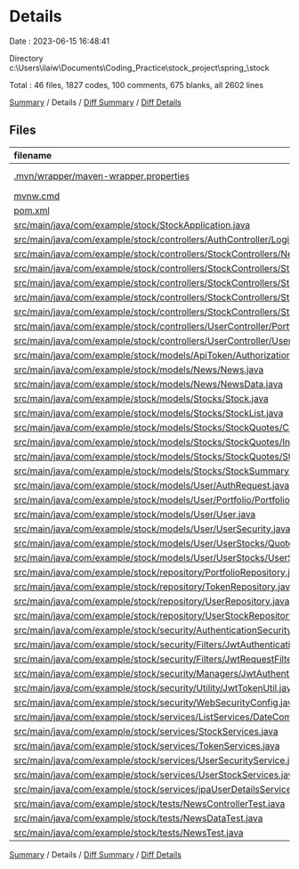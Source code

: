 # Details

Date : 2023-06-15 16:48:41

Directory c:\\Users\\ilaiw\\Documents\\Coding_Practice\\stock_project\\spring_\\stock

Total : 46 files,  1827 codes, 100 comments, 675 blanks, all 2602 lines

[Summary](results.md) / Details / [Diff Summary](diff.md) / [Diff Details](diff-details.md)

## Files
| filename | language | code | comment | blank | total |
| :--- | :--- | ---: | ---: | ---: | ---: |
| [.mvn/wrapper/maven-wrapper.properties](/.mvn/wrapper/maven-wrapper.properties) | Java Properties | 2 | 0 | 1 | 3 |
| [mvnw.cmd](/mvnw.cmd) | Batch | 102 | 51 | 36 | 189 |
| [pom.xml](/pom.xml) | XML | 82 | 0 | 7 | 89 |
| [src/main/java/com/example/stock/StockApplication.java](/src/main/java/com/example/stock/StockApplication.java) | Java | 17 | 6 | 4 | 27 |
| [src/main/java/com/example/stock/controllers/AuthController/LoginController.java](/src/main/java/com/example/stock/controllers/AuthController/LoginController.java) | Java | 37 | 0 | 10 | 47 |
| [src/main/java/com/example/stock/controllers/StockControllers/NewsController.java](/src/main/java/com/example/stock/controllers/StockControllers/NewsController.java) | Java | 29 | 0 | 14 | 43 |
| [src/main/java/com/example/stock/controllers/StockControllers/StockController.java](/src/main/java/com/example/stock/controllers/StockControllers/StockController.java) | Java | 18 | 0 | 8 | 26 |
| [src/main/java/com/example/stock/controllers/StockControllers/StockListController.java](/src/main/java/com/example/stock/controllers/StockControllers/StockListController.java) | Java | 19 | 0 | 8 | 27 |
| [src/main/java/com/example/stock/controllers/StockControllers/StockQuotesController.java](/src/main/java/com/example/stock/controllers/StockControllers/StockQuotesController.java) | Java | 30 | 0 | 11 | 41 |
| [src/main/java/com/example/stock/controllers/StockControllers/StockSummaryController.java](/src/main/java/com/example/stock/controllers/StockControllers/StockSummaryController.java) | Java | 19 | 1 | 9 | 29 |
| [src/main/java/com/example/stock/controllers/UserController/PortfolioController.java](/src/main/java/com/example/stock/controllers/UserController/PortfolioController.java) | Java | 30 | 1 | 16 | 47 |
| [src/main/java/com/example/stock/controllers/UserController/UserController.java](/src/main/java/com/example/stock/controllers/UserController/UserController.java) | Java | 60 | 1 | 19 | 80 |
| [src/main/java/com/example/stock/models/ApiToken/AuthorizationToken.java](/src/main/java/com/example/stock/models/ApiToken/AuthorizationToken.java) | Java | 26 | 0 | 8 | 34 |
| [src/main/java/com/example/stock/models/News/News.java](/src/main/java/com/example/stock/models/News/News.java) | Java | 36 | 0 | 15 | 51 |
| [src/main/java/com/example/stock/models/News/NewsData.java](/src/main/java/com/example/stock/models/News/NewsData.java) | Java | 7 | 0 | 4 | 11 |
| [src/main/java/com/example/stock/models/Stocks/Stock.java](/src/main/java/com/example/stock/models/Stocks/Stock.java) | Java | 31 | 0 | 8 | 39 |
| [src/main/java/com/example/stock/models/Stocks/StockList.java](/src/main/java/com/example/stock/models/Stocks/StockList.java) | Java | 13 | 0 | 3 | 16 |
| [src/main/java/com/example/stock/models/Stocks/StockQuotes/Candles.java](/src/main/java/com/example/stock/models/Stocks/StockQuotes/Candles.java) | Java | 26 | 0 | 9 | 35 |
| [src/main/java/com/example/stock/models/Stocks/StockQuotes/IntradayStockQuotes.java](/src/main/java/com/example/stock/models/Stocks/StockQuotes/IntradayStockQuotes.java) | Java | 34 | 2 | 12 | 48 |
| [src/main/java/com/example/stock/models/Stocks/StockQuotes/StockQuotes.java](/src/main/java/com/example/stock/models/Stocks/StockQuotes/StockQuotes.java) | Java | 12 | 0 | 7 | 19 |
| [src/main/java/com/example/stock/models/Stocks/StockSummary.java](/src/main/java/com/example/stock/models/Stocks/StockSummary.java) | Java | 59 | 0 | 30 | 89 |
| [src/main/java/com/example/stock/models/User/AuthRequest.java](/src/main/java/com/example/stock/models/User/AuthRequest.java) | Java | 9 | 0 | 4 | 13 |
| [src/main/java/com/example/stock/models/User/Portfolio/Portfolio.java](/src/main/java/com/example/stock/models/User/Portfolio/Portfolio.java) | Java | 70 | 1 | 15 | 86 |
| [src/main/java/com/example/stock/models/User/User.java](/src/main/java/com/example/stock/models/User/User.java) | Java | 58 | 5 | 11 | 74 |
| [src/main/java/com/example/stock/models/User/UserSecurity.java](/src/main/java/com/example/stock/models/User/UserSecurity.java) | Java | 40 | 1 | 18 | 59 |
| [src/main/java/com/example/stock/models/User/UserStocks/Quotes.java](/src/main/java/com/example/stock/models/User/UserStocks/Quotes.java) | Java | 31 | 0 | 8 | 39 |
| [src/main/java/com/example/stock/models/User/UserStocks/UserStock.java](/src/main/java/com/example/stock/models/User/UserStocks/UserStock.java) | Java | 32 | 1 | 7 | 40 |
| [src/main/java/com/example/stock/repository/PortfolioRepository.java](/src/main/java/com/example/stock/repository/PortfolioRepository.java) | Java | 6 | 0 | 5 | 11 |
| [src/main/java/com/example/stock/repository/TokenRepository.java](/src/main/java/com/example/stock/repository/TokenRepository.java) | Java | 8 | 0 | 5 | 13 |
| [src/main/java/com/example/stock/repository/UserRepository.java](/src/main/java/com/example/stock/repository/UserRepository.java) | Java | 22 | 1 | 12 | 35 |
| [src/main/java/com/example/stock/repository/UserStockRepository.java](/src/main/java/com/example/stock/repository/UserStockRepository.java) | Java | 8 | 0 | 5 | 13 |
| [src/main/java/com/example/stock/security/AuthenticationSecurity/CustomAuthenticationEntryPoint.java](/src/main/java/com/example/stock/security/AuthenticationSecurity/CustomAuthenticationEntryPoint.java) | Java | 18 | 0 | 8 | 26 |
| [src/main/java/com/example/stock/security/Filters/JwtAuthenticationFilter.java](/src/main/java/com/example/stock/security/Filters/JwtAuthenticationFilter.java) | Java | 8 | 1 | 5 | 14 |
| [src/main/java/com/example/stock/security/Filters/JwtRequestFilter.java](/src/main/java/com/example/stock/security/Filters/JwtRequestFilter.java) | Java | 54 | 2 | 18 | 74 |
| [src/main/java/com/example/stock/security/Managers/JwtAuthenticationManager.java](/src/main/java/com/example/stock/security/Managers/JwtAuthenticationManager.java) | Java | 10 | 1 | 5 | 16 |
| [src/main/java/com/example/stock/security/Utility/JwtTokenUtil.java](/src/main/java/com/example/stock/security/Utility/JwtTokenUtil.java) | Java | 69 | 6 | 20 | 95 |
| [src/main/java/com/example/stock/security/WebSecurityConfig.java](/src/main/java/com/example/stock/security/WebSecurityConfig.java) | Java | 43 | 2 | 13 | 58 |
| [src/main/java/com/example/stock/services/ListServices/DateComparator.java](/src/main/java/com/example/stock/services/ListServices/DateComparator.java) | Java | 10 | 0 | 7 | 17 |
| [src/main/java/com/example/stock/services/StockServices.java](/src/main/java/com/example/stock/services/StockServices.java) | Java | 163 | 3 | 76 | 242 |
| [src/main/java/com/example/stock/services/TokenServices.java](/src/main/java/com/example/stock/services/TokenServices.java) | Java | 43 | 0 | 23 | 66 |
| [src/main/java/com/example/stock/services/UserSecurityService.java](/src/main/java/com/example/stock/services/UserSecurityService.java) | Java | 17 | 0 | 7 | 24 |
| [src/main/java/com/example/stock/services/UserStockServices.java](/src/main/java/com/example/stock/services/UserStockServices.java) | Java | 330 | 12 | 125 | 467 |
| [src/main/java/com/example/stock/services/jpaUserDetailsService.java](/src/main/java/com/example/stock/services/jpaUserDetailsService.java) | Java | 25 | 0 | 11 | 36 |
| [src/main/java/com/example/stock/tests/NewsControllerTest.java](/src/main/java/com/example/stock/tests/NewsControllerTest.java) | Java | 21 | 0 | 9 | 30 |
| [src/main/java/com/example/stock/tests/NewsDataTest.java](/src/main/java/com/example/stock/tests/NewsDataTest.java) | Java | 9 | 0 | 6 | 15 |
| [src/main/java/com/example/stock/tests/NewsTest.java](/src/main/java/com/example/stock/tests/NewsTest.java) | Java | 34 | 2 | 13 | 49 |

[Summary](results.md) / Details / [Diff Summary](diff.md) / [Diff Details](diff-details.md)